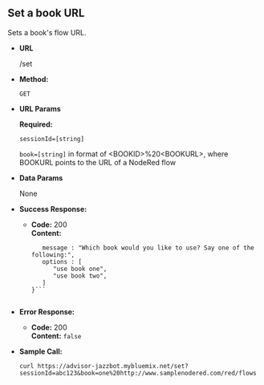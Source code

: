 **Set a book URL**
----
  Sets a book's flow URL.

* **URL**

  /set

* **Method:**

  `GET`
  
*  **URL Params**

   **Required:**
 
   `sessionId=[string]`
   
   `book=[string]` in format of \<BOOKID\>%20\<BOOKURL\>, where BOOKURL points to the URL of a NodeRed flow

* **Data Params**

  None

* **Success Response:**

  * **Code:** 200 <br />
    **Content:** <br />
    ```{  
       message : "Which book would you like to use? Say one of the following:",  
       options : [  
          "use book one",  
          "use book two",  
       ]  
    }```
 
* **Error Response:**

  * **Code:** 200 <br />
    **Content:** `false`

* **Sample Call:**

  `curl https://advisor-jazzbot.mybluemix.net/set?sessionId=abc123&book=one%20http://www.samplenodered.com/red/flows`